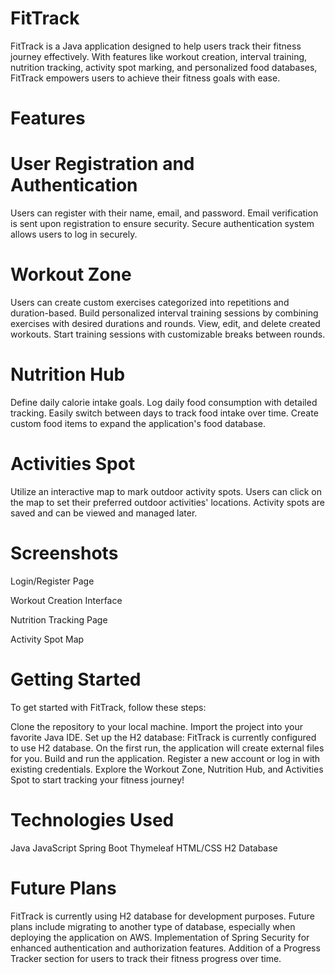 # FitTrack
FitTrack is a Java application designed to help users track their fitness journey effectively. With features like workout creation, interval training, nutrition tracking, activity spot marking, and personalized food databases, FitTrack empowers users to achieve their fitness goals with ease.

# Features
# User Registration and Authentication
Users can register with their name, email, and password.
Email verification is sent upon registration to ensure security.
Secure authentication system allows users to log in securely.
# Workout Zone
Users can create custom exercises categorized into repetitions and duration-based.
Build personalized interval training sessions by combining exercises with desired durations and rounds.
View, edit, and delete created workouts.
Start training sessions with customizable breaks between rounds.
# Nutrition Hub
Define daily calorie intake goals.
Log daily food consumption with detailed tracking.
Easily switch between days to track food intake over time.
Create custom food items to expand the application's food database.
# Activities Spot
Utilize an interactive map to mark outdoor activity spots.
Users can click on the map to set their preferred outdoor activities' locations.
Activity spots are saved and can be viewed and managed later.
# Screenshots
Login/Register Page

Workout Creation Interface

Nutrition Tracking Page

Activity Spot Map

# Getting Started
To get started with FitTrack, follow these steps:

Clone the repository to your local machine.
Import the project into your favorite Java IDE.
Set up the H2 database:
FitTrack is currently configured to use H2 database.
On the first run, the application will create external files for you.
Build and run the application.
Register a new account or log in with existing credentials.
Explore the Workout Zone, Nutrition Hub, and Activities Spot to start tracking your fitness journey!
# Technologies Used
Java
JavaScript
Spring Boot
Thymeleaf
HTML/CSS
H2 Database
# Future Plans
FitTrack is currently using H2 database for development purposes.
Future plans include migrating to another type of database, especially when deploying the application on AWS.
Implementation of Spring Security for enhanced authentication and authorization features.
Addition of a Progress Tracker section for users to track their fitness progress over time.

